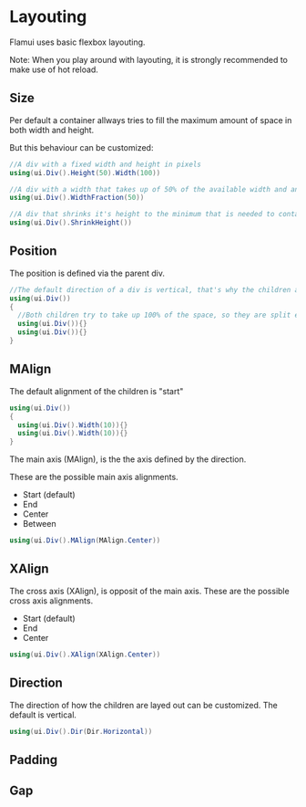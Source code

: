 # Layouting

Flamui uses basic flexbox layouting.

Note: When you play around with layouting, it is strongly recommended to make use of hot reload.

## Size
Per default a container allways tries to fill the maximum amount of space in both width and height.

But this behaviour can be customized:

```csharp
//A div with a fixed width and height in pixels
using(ui.Div().Height(50).Width(100))

//A div with a width that takes up of 50% of the available width and and 100% (default) of the height. 
using(ui.Div().WidthFraction(50))

//A div that shrinks it's height to the minimum that is needed to contain it's children
using(ui.Div().ShrinkHeight())
```

## Position
The position is defined via the parent div.

```csharp
//The default direction of a div is vertical, that's why the children are below one another
using(ui.Div())
{
  //Both children try to take up 100% of the space, so they are split equally (50/50).
  using(ui.Div()){}
  using(ui.Div()){}
}
```

## MAlign
The default alignment of the children is "start"
```csharp
using(ui.Div())
{
  using(ui.Div().Width(10)){}
  using(ui.Div().Width(10)){}
}
```

The main axis (MAlign), is the the axis defined by the direction.

These are the possible main axis alignments.
- Start (default)
- End
- Center
- Between

```csharp
using(ui.Div().MAlign(MAlign.Center))
```
## XAlign
The cross axis (XAlign), is opposit of the main axis.
These are the possible cross axis alignments.
- Start (default)
- End
- Center

```csharp
using(ui.Div().XAlign(XAlign.Center))
```

## Direction
The direction of how the children are layed out can be customized. The default is vertical.
```csharp
using(ui.Div().Dir(Dir.Horizontal))
```

## Padding
## Gap

